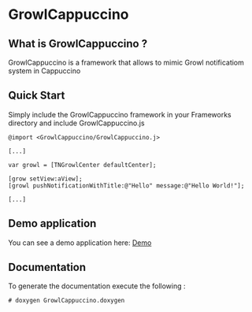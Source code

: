 # GrowlCappuccino</h2>

## What is GrowlCappuccino ?</h3>

GrowlCappuccino is a framework that allows to mimic Growl notificatiom system in Cappuccino

## Quick Start</h3>

Simply include the GrowlCappuccino framework in your Frameworks directory and include GrowlCappuccino.js

	@import <GrowlCappuccino/GrowlCappuccino.j>

	[...]

	var growl = [TNGrowlCenter defaultCenter];

	[grow setView:aView];
	[growl pushNotificationWithTitle:@"Hello" message:@"Hello World!"];

	[...]

## Demo application

You can see a demo application here: [Demo](http://github.com/primalmotion/GrowlCappuccino-Example/)


## Documentation

To generate the documentation execute the following :

	# doxygen GrowlCappuccino.doxygen
